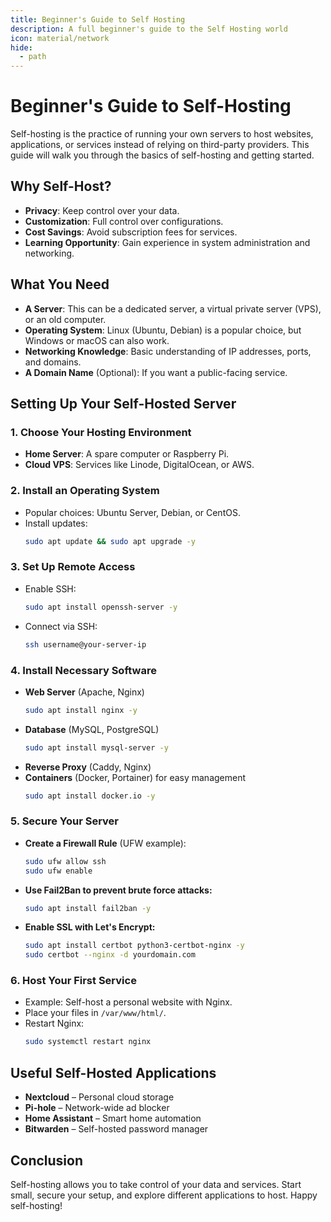 ```yaml
---
title: Beginner's Guide to Self Hosting
description: A full beginner's guide to the Self Hosting world 
icon: material/network
hide:
  - path
---
```



# Beginner's Guide to Self-Hosting

Self-hosting is the practice of running your own servers to host websites, applications, or services instead of relying on third-party providers. This guide will walk you through the basics of self-hosting and getting started.

## Why Self-Host?
- **Privacy**: Keep control over your data.
- **Customization**: Full control over configurations.
- **Cost Savings**: Avoid subscription fees for services.
- **Learning Opportunity**: Gain experience in system administration and networking.

## What You Need
- **A Server**: This can be a dedicated server, a virtual private server (VPS), or an old computer.
- **Operating System**: Linux (Ubuntu, Debian) is a popular choice, but Windows or macOS can also work.
- **Networking Knowledge**: Basic understanding of IP addresses, ports, and domains.
- **A Domain Name** (Optional): If you want a public-facing service.

## Setting Up Your Self-Hosted Server
### 1. Choose Your Hosting Environment
- **Home Server**: A spare computer or Raspberry Pi.
- **Cloud VPS**: Services like Linode, DigitalOcean, or AWS.

### 2. Install an Operating System
- Popular choices: Ubuntu Server, Debian, or CentOS.
- Install updates:
  ```sh
  sudo apt update && sudo apt upgrade -y
  ```

### 3. Set Up Remote Access
- Enable SSH:
  ```sh
  sudo apt install openssh-server -y
  ```
- Connect via SSH:
  ```sh
  ssh username@your-server-ip
  ```

### 4. Install Necessary Software
- **Web Server** (Apache, Nginx)
  ```sh
  sudo apt install nginx -y
  ```
- **Database** (MySQL, PostgreSQL)
  ```sh
  sudo apt install mysql-server -y
  ```
- **Reverse Proxy** (Caddy, Nginx)
- **Containers** (Docker, Portainer) for easy management
  ```sh
  sudo apt install docker.io -y
  ```

### 5. Secure Your Server
- **Create a Firewall Rule** (UFW example):
  ```sh
  sudo ufw allow ssh
  sudo ufw enable
  ```
- **Use Fail2Ban to prevent brute force attacks:**
  ```sh
  sudo apt install fail2ban -y
  ```
- **Enable SSL with Let's Encrypt:**
  ```sh
  sudo apt install certbot python3-certbot-nginx -y
  sudo certbot --nginx -d yourdomain.com
  ```

### 6. Host Your First Service
- Example: Self-host a personal website with Nginx.
- Place your files in `/var/www/html/`.
- Restart Nginx:
  ```sh
  sudo systemctl restart nginx
  ```

## Useful Self-Hosted Applications
- **Nextcloud** – Personal cloud storage
- **Pi-hole** – Network-wide ad blocker
- **Home Assistant** – Smart home automation
- **Bitwarden** – Self-hosted password manager

## Conclusion
Self-hosting allows you to take control of your data and services. Start small, secure your setup, and explore different applications to host. Happy self-hosting!
